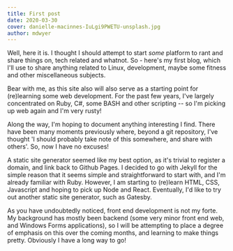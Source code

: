 ```yaml
---
title: First post
date: 2020-03-30
cover: danielle-macinnes-IuLgi9PWETU-unsplash.jpg
author: mdwyer
---
```

Well, here it is.  I thought I should attempt to start *some* platform to rant and share things on, tech related and whatnot.
So - here's my first blog, which I'll use to share anything related to Linux, development, maybe some fitness and other miscellaneous subjects.

Bear with me, as this site also will also serve as a starting point for (re)learning some web development.  For the past few years, I've largely concentrated on Ruby, C#, some BASH and other scripting -- so I'm picking up web again and I'm very rusty!

Along the way, I'm hoping to document anything interesting I find.  There have been many moments previously where, beyond a git repository, I've thought 'I should probably take note of this somewhere, and share with others'.  So, now I have no excuses!

A static site generator seemed like my best option, as it's trivial to register a domain, and link back to Github Pages.  I decided to go with Jekyll for the simple reason that it seems simple and straightforward to start with, and I'm already familiar with Ruby.  However, I am starting to (re)learn HTML, CSS, Javascript and hoping to pick up Node and React.  Eventually, I'd like to try out another static site generator, such as Gatesby.

As you have undoubtedly noticed, front end development is not my forte.  My background has mostly been backend (some very minor front end web, and Windows Forms applications), so I will be attempting to place a degree of emphasis on this over the coming months, and learning to make things pretty.  Obviously I have a long way to go!
